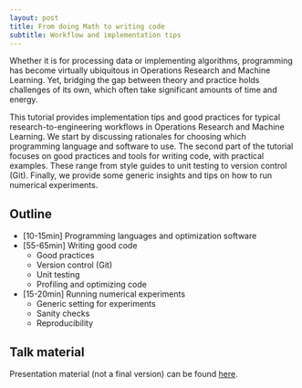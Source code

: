 ```yaml
---
layout: post
title: From doing Math to writing code 
subtitle: Workflow and implementation tips
---
```


Whether it is for processing data or implementing algorithms, programming has become virtually ubiquitous in Operations Research and Machine Learning.
Yet, bridging the gap between theory and practice holds challenges of its own, which often take significant amounts of time and energy.

This tutorial provides implementation tips and good practices for typical research-to-engineering workflows in Operations Research and Machine Learning.
We start by discussing rationales for choosing which programming language and software to use.
The second part of the tutorial focuses on good practices and tools for writing code, with practical examples. These range from style guides to unit testing to version control (Git).
Finally, we provide some generic insights and tips on how to run numerical experiments.


## Outline

* [10-15min] Programming languages and optimization software
* [55-65min] Writing good code
  * Good practices
  * Version control (Git)
  * Unit testing
  * Profiling and optimizing code
* [15-20min] Running numerical experiments
  * Generic setting for experiments
  * Sanity checks
  * Reproducibility

## Talk material

Presentation material (not a final version) can be found [here](https://github.com/ds4dm/tipsntricks/tree/master/workflow).
